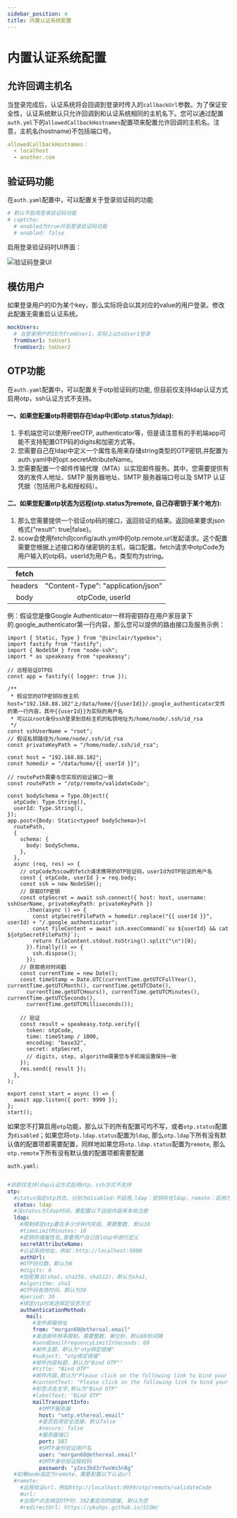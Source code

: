 ```yaml
---
sidebar_position: 4
title: 内置认证系统配置 
---
```


# 内置认证系统配置

## 允许回调主机名

当登录完成后，认证系统将会回调到登录时传入的`callbackUrl`参数。为了保证安全性，认证系统默认只允许回调到和认证系统相同的主机名下。您可以通过配置`auth.yml`下的`allowedCallbackHostnames`配置项来配置允许回调的主机名。注意，主机名(hostname)不包括端口号。

```yaml title="config/auth.yml"
allowedCallbackHostnames：
  - localhost
  - another.com
```

## 验证码功能

在`auth.yaml`配置中，可以配置关于登录验证码的功能
  
```yaml title="config/auth.yml"
# 默认不启用登录验证码功能
# captcha:
  # enabled为true开启登录验证码功能
  # enabled: false
```

启用登录验证码时UI界面：

![验证码登录UI](./%E9%AA%8C%E8%AF%81%E7%A0%81%E7%99%BB%E5%BD%95UI.png)

## 模仿用户

如果登录用户的ID为某个key，那么实际将会以其对应的value的用户登录。修改此配置无需重启认证系统。

```yaml title="config/auth.yml"
mockUsers:
  # 当登录用户的ID为fromUser1，实际上以toUser1登录
  fromUser1: toUser1
  fromUser2: toUser2
```


## OTP功能

在`auth.yaml`配置中，可以配置关于otp验证码的功能, 但目前仅支持ldap认证方式启用otp，ssh认证方式不支持。

#### 一、如果您配置otp将密钥存在ldap中(即otp.status为ldap):

   
  1. 手机端您可以使用FreeOTP, authenticator等，但是请注意有的手机端app可能不支持配置OTP码的digits和加密方式等。
  2. 您需要自己在ldap中定义一个属性名用来存储string类型的OTP密钥,并配置为auth.yaml中的opt.secretAttributeName。
  3. 您需要配置一个邮件传输代理（MTA）以实现邮件服务。其中，您需要提供有效的发件人地址、SMTP 服务器地址、SMTP 服务器端口号以及 SMTP 认证凭据（包括用户名和授权码）。

#### 二、如果您配置otp状态为远程(otp.status为remote, 自己存密钥于某个地方):

  1. 那么您需要提供一个验证otp码的接口，返回验证的结果。返回结果要求json格式{"result": true|false}。
  2. scow会使用fetch向config/auth.yml中的otp.remote.url发起请求。这个配置需要您根据上述接口和存储密钥的主机，端口配置。fetch请求中otpCode为用户输入的otp码，userId为用户名，类型均为string。

  | fetch| |
  |:----:|:---------------------------------: |
  |headers|"Content-Type": "application/json" |
  | body  | otpCode, userId                   |

例：假设您是像Google Authenticator一样将密钥存在用户家目录下的.google_authenticator第一行内容，那么您可以提供的路由接口及服务示例：

```
import { Static, Type } from "@sinclair/typebox";
import fastify from "fastify";
import { NodeSSH } from "node-ssh";
import * as speakeasy from "speakeasy";

// 远程验证OTP码
const app = fastify({ logger: true });

/**
 * 假设您的OTP密钥存放主机host="192.168.88.102"上/data/home/{{userId}}/.google_authenticator文件的第一行内容，其中{{userId}}为实际的用户名
 * 可以以root身份ssh登录到目标主机的私钥地址为/home/node/.ssh/id_rsa
 */
const sshUserName = "root";
// 假设私钥路径为/home/node/.ssh/id_rsa
const privateKeyPath = "/home/node/.ssh/id_rsa";

const host = "192.168.88.102";
const homedir = "/data/home/{{ userId }}";

// routePath需要与您实现的验证接口一致
const routePath = "/otp/remote/validateCode";

const bodySchema = Type.Object({
  otpCode: Type.String(),
  userId: Type.String(),
});
app.post<{Body: Static<typeof bodySchema>}>(
  routePath,
  {
    schema: {
      body: bodySchema,
    },
  },
  async (req, res) => {
    // otpCode为scow的fetch请求携带的OTP验证码，userId为OTP验证的用户名
    const { otpCode, userId } = req.body;
    const ssh = new NodeSSH();
    // 获取OTP密钥
    const otpSecret = await ssh.connect({ host: host, username: sshUserName, privateKeyPath: privateKeyPath })
      .then(async () => {
        const otpSecretFilePath = homedir.replace("{{ userId }}", userId) + "/.google_authenticator";
        const fileContent = await ssh.execCommand(`su ${userId} && cat ${otpSecretFilePath}`);
        return fileContent.stdout.toString().split("\n")[0];
      }).finally(() => {
        ssh.dispose();
      });
    // 获取绝对时间戳
    const currentTime = new Date();
    const timeStamp = Date.UTC(currentTime.getUTCFullYear(), currentTime.getUTCMonth(), currentTime.getUTCDate(),
      currentTime.getUTCHours(), currentTime.getUTCMinutes(), currentTime.getUTCSeconds(),
      currentTime.getUTCMilliseconds());

    // 验证
    const result = speakeasy.totp.verify({
      token: otpCode,
      time: timeStamp / 1000,
      encoding: "base32",
      secret: otpSecret,
      // digits, step, algorithm需要您与手机端设置保持一致
    });
    res.send({ result });
  },
);

export const start = async () => {
  await app.listen({ port: 9999 });
};
start();

```

如果您不打算启用`otp`功能，那么以下的所有配置可均不写，或者`otp.status`配置为`disabled`；如果您将`otp.ldap.status`配置为`ldap`, 那么`otp.ldap`下所有没有默认值的配置项都需要配置，同样地如果您将`otp.ldap.status`配置为`remote`, 那么`otp.remote`下所有没有默认值的配置项都需要配置

`auth.yaml:`
```yaml title="config/auth.yml"

#目前仅支持ldap认证方式启用otp，ssh方式不支持
otp:
  #status指定otp状态，分别为disabled:不启用,ldap：密钥存在ldap，remote：启用为远程认证模式。默认为disabled
  status: ldap
  #当status为ldap时间，需配置以下这段内容来本地注册
  ldap:
    #限制绑定otp要在多少分钟内完成，需要整数, 默认10
    #timeLimitMinutes: 10
    #密钥存储属性名,需要用户自己在ldap中进行定义
    secretAttributeName: 
    #认证系统地址，例如：http://localhost:5000
    authUrl: 
    #OTP码位数，默认为6
    #digits: 6
    #加密算法(sha1，sha256，sha512)，默认为sha1,
    #algorithm: sha1
    #OTP码有效时间，默认为30
    #period: 30
    #绑定otp时发送绑定信息方式
    authenticationMethod:
      mail:
        #发件邮箱地址
        from: "morgan68@ethereal.email"
        #发送邮件频率限制，需要整数，单位秒，默认60秒间隔
        #sendEmailFrequencyLimitInSeconds: 60
        #邮件主题，默认为"otp绑定链接"
        #subject: "otp绑定链接"
        #邮件内容标题，默认为"Bind OTP""
        #title: "Bind OTP"
        #邮件内容,默认为"Please click on the following link to bind your OTP:"
        #contentText: "Please click on the following link to bind your OTP"
        #标签点击文字,默认为"Bind OTP"
        #labelText: "Bind OTP"
        mailTransportInfo:
          #SMTP服务器
          host: "smtp.ethereal.email"
          #是否启用安全连接，默认false
          #secure: false
          #服务器端口
          port: 587
          #SMTP身份验证用户名
          user: "morgan68@ethereal.email"
          #SMTP身份验证授权码
          password: "y2es3bd3rYwxWs5n8g"
  #如果mode指定为remote，需要配置以下认证url
  #remote:
    #远程验证url，例如http://localhost:9999/otp/remote/validateCode
    #url: 
    #当用户点击绑定OTP时，302重定向的链接, 默认为空
    #redirectUrl: https://pkuhpc.github.io/SCOW/ 

```
